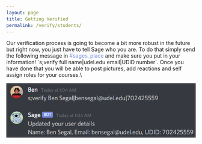 ```yaml
---
layout: page
title: Getting Verified
permalink: /verify/students/
---
```

<link rel="icon" href="/favicon.ico" type="image/x-icon" />
Our verification process is going to become a bit more robust in the future but right now, you just have
to tell Sage who you are. To do that simply send the following message in <span style="color:#738adb;">
#sages_place</span> and make sure you put in your information! `s;verify full name|udel.edu email|UDID number`.
Once you have done that you will be able to post pictures, add reactions and self assign roles for your courses.\

![Verify](/verify/verify.png "Get Verified")